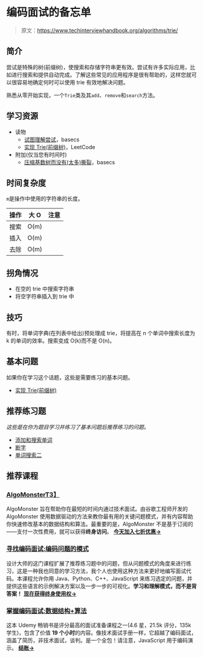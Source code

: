 # 编码面试的备忘单

> 原文：<https://www.techinterviewhandbook.org/algorithms/trie/>



## 简介[](#introduction "Direct link to heading")

尝试是特殊的树(前缀树)，使搜索和存储字符串更有效。尝试有许多实际应用，比如进行搜索和提供自动完成。了解这些常见的应用程序是很有帮助的，这样您就可以很容易地确定何时可以使用 trie 有效地解决问题。

熟悉从零开始实现，一个`Trie`类及其`add`、`remove`和`search`方法。

## 学习资源[](#learning-resources "Direct link to heading")

*   读物
    *   [试图理解尝试](https://medium.com/basecs/trying-to-understand-tries-3ec6bede0014)，basecs
    *   [实现 Trie(前缀树)](https://leetcode.com/articles/implement-trie-prefix-tree/)，LeetCode
*   附加(仅当您有时间时)
    *   [压缩基数树而没有(太多)撕裂](https://medium.com/basecs/compressing-radix-trees-without-too-many-tears-a2e658adb9a0)，basecs

## 时间复杂度[](#time-complexity "Direct link to heading")

`m`是操作中使用的字符串的长度。

| 操作 | 大 O | 注意 |
| --- | --- | --- |
| 搜索 | O(m) |  |
| 插入 | O(m) |  |
| 去除 | O(m) |  |

## 拐角情况[](#corner-cases "Direct link to heading")

*   在空的 trie 中搜索字符串
*   将空字符串插入到 trie 中

## 技巧[](#techniques "Direct link to heading")

有时，将单词字典(在列表中给出)预处理成 trie，将提高在 n 个单词中搜索长度为 k 的单词的效率。搜索变成 O(k)而不是 O(n)。

## 基本问题[](#essential-questions "Direct link to heading")

如果你在学习这个话题，这些是需要练习的基本问题。

*   [实现 Trie(前缀树)](https://leetcode.com/problems/implement-trie-prefix-tree)

## 推荐练习题[](#recommended-practice-questions "Direct link to heading")

*这些是在你为题目学习并练习了基本问题后推荐练习的问题。*

*   [添加和搜索单词](https://leetcode.com/problems/add-and-search-word-data-structure-design)
*   [断字](https://leetcode.com/problems/word-break)
*   [单词搜索二](https://leetcode.com/problems/word-search-ii/)

## 推荐课程[](#recommended-courses "Direct link to heading")

### [AlgoMonster](https://shareasale.com/r.cfm?b=1873647&u=3114753&m=114505&urllink=&afftrack=)[T3】](#algomonster "Direct link to heading")

AlgoMonster 旨在帮助你在最短的时间内通过技术面试。由谷歌工程师开发的 AlgoMonster 使用数据驱动的方法来教你最有用的关键问题模式，并有内容帮助你快速修改基本的数据结构和算法。最重要的是，AlgoMonster 不是基于订阅的——支付一次性费用，就可以获得**终身访问**。 [**今天加入七折优惠→**](https://shareasale.com/r.cfm?b=1873647&u=3114753&m=114505&urllink=&afftrack=)

### [寻找编码面试:编码问题的模式](https://designgurus.org/link/kJSIoU?url=https%3A%2F%2Fdesigngurus.org%2Fcourse%3Fcourseid%3Dgrokking-the-coding-interview)[](#grokking-the-coding-interview-patterns-for-coding-questions "Direct link to heading")

设计大师的这门课程扩展了推荐练习题中的问题，但从问题模式的角度来进行练习，这是一种我也同意的学习方法，我个人也使用这种方法来更好地编写面试代码。本课程允许你用 Java、Python、C++、JavaScript 来练习选定的问题，并提供这些语言的示例解决方案以及一步一步的可视化。**学习和理解模式，而不是背答案！** [**现在获得终身使用权→**](https://designgurus.org/link/kJSIoU?url=https%3A%2F%2Fdesigngurus.org%2Fcourse%3Fcourseid%3Dgrokking-the-coding-interview)

### [掌握编码面试:数据结构+算法](https://fxo.co/DQpY)[](#master-the-coding-interview-data-structures--algorithms "Direct link to heading")

这本 Udemy 畅销书是评分最高的面试准备课程之一(4.6 星，21.5k 评分，135k 学生)，包含了价值 **19 个小时**的内容。像技术面试手册一样，它超越了编码面试，涵盖了简历，非技术面试，谈判。是一个全包！请注意，JavaScript 用于编码演示。 [**结账→**](https://fxo.co/DQpY)

